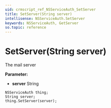 ```yaml
---
uid: crmscript_ref_NSServiceAuth_SetServer
title: SetServer(String server)
intellisense: NSServiceAuth.SetServer
keywords: NSServiceAuth, GetServer
so.topic: reference
---
```


# SetServer(String server)

The mail server

**Parameter:** 
* **server** String

```crmscript
NSServiceAuth thing;
String server;
thing.SetServer(server);
```

